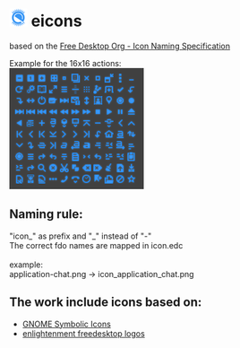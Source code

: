 ![e](https://github.com/wfx/eicons/blob/master/e-symbolic/places/32/icon_start_here.png "e") eicons
======
based on the [Free Desktop Org - Icon Naming Specification](http://standards.freedesktop.org/icon-naming-spec/icon-naming-spec-latest.html "standards.freedesktop.org")

Example for the 16x16 actions:<br>
![actions at 16x16](https://github.com/wfx/eicons/blob/master/data/actions_16.png "some actions icon")

Naming rule:
------
"icon_" as prefix and "_" instead of "-"<br>
The correct fdo names are mapped in icon.edc<br>
<br>
example:<br>
    application-chat.png -> icon_application_chat.png

The work include icons based on:
-------
*  [GNOME Symbolic Icons](https://github.com/GNOME/gnome-icon-theme-symbolic "github.com")
*  [enlightenment freedesktop logos](http://enlightenment.freedesktop.org/logos.php "enlightenment.freedesktop.org")
